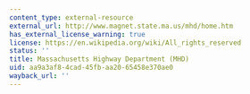 ```yaml
---
content_type: external-resource
external_url: http://www.magnet.state.ma.us/mhd/home.htm
has_external_license_warning: true
license: https://en.wikipedia.org/wiki/All_rights_reserved
status: ''
title: Massachusetts Highway Department (MHD)
uid: aa9a3af8-4cad-45fb-aa20-65458e370ae0
wayback_url: ''
---
```


